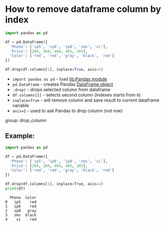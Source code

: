 # How to remove dataframe column by index

```python
import pandas as pd

df = pd.DataFrame({
  'Phone': ['ip5', 'ip6', 'ip8', 'sms', 'xi'],
  'Price': [204, 304, 404, 405, 305],
  'Color': ['red', 'red', 'gray', 'black', 'red']
})

df.drop(df.columns[1], inplace=True, axis=1)
```

- `import pandas as pd` - load [lib:Pandas module](/python-pandas/how-to-install-pandas)
- `pd.DataFrame` - creates Pandas [DataFrame object](https://pandas.pydata.org/docs/reference/api/pandas.DataFrame.html)
- `.drop(` - drops selected column from dataframe
- `df.columns[1]` - selects second column (indexes starts from `0`)
- `inplace=True` - will remove column and save result to current dataframe variable
- `axis=1` - used to ask Pandas to drop column (not row)

group: drop_column

## Example: 
```python
import pandas as pd

df = pd.DataFrame({
  'Phone': ['ip5', 'ip6', 'ip8', 'sms', 'xi'],
  'Price': [204, 304, 404, 405, 305],
  'Color': ['red', 'red', 'gray', 'black', 'red']
})

df.drop(df.columns[1], inplace=True, axis=1)
print(df)
```
```
  Phone  Color
0   ip5    red
1   ip6    red
2   ip8   gray
3   sms  black
4    xi    red

```

